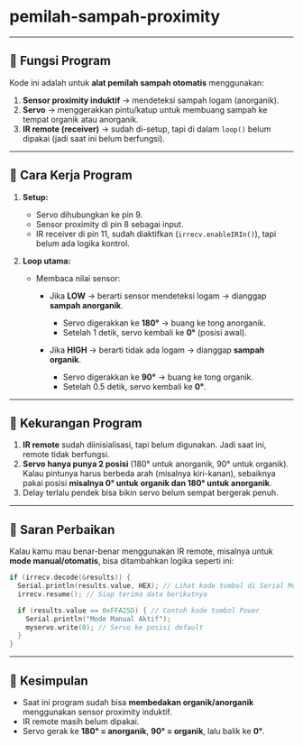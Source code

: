 # pemilah-sampah-proximity

---

## 🔹 Fungsi Program

Kode ini adalah untuk **alat pemilah sampah otomatis** menggunakan:

1. **Sensor proximity induktif** → mendeteksi sampah logam (anorganik).
2. **Servo** → menggerakkan pintu/katup untuk membuang sampah ke tempat organik atau anorganik.
3. **IR remote (receiver)** → sudah di-setup, tapi di dalam `loop()` belum dipakai (jadi saat ini belum berfungsi).

---

## 🔹 Cara Kerja Program

1. **Setup:**

   * Servo dihubungkan ke pin 9.
   * Sensor proximity di pin 8 sebagai input.
   * IR receiver di pin 11, sudah diaktifkan (`irrecv.enableIRIn()`), tapi belum ada logika kontrol.

2. **Loop utama:**

   * Membaca nilai sensor:

     * Jika **LOW** → berarti sensor mendeteksi logam → dianggap **sampah anorganik**.

       * Servo digerakkan ke **180°** → buang ke tong anorganik.
       * Setelah 1 detik, servo kembali ke **0°** (posisi awal).
     * Jika **HIGH** → berarti tidak ada logam → dianggap **sampah organik**.

       * Servo digerakkan ke **90°** → buang ke tong organik.
       * Setelah 0.5 detik, servo kembali ke **0°**.

---

## 🔹 Kekurangan Program

1. **IR remote** sudah diinisialisasi, tapi belum digunakan. Jadi saat ini, remote tidak berfungsi.
2. **Servo hanya punya 2 posisi** (180° untuk anorganik, 90° untuk organik). Kalau pintunya harus berbeda arah (misalnya kiri-kanan), sebaiknya pakai posisi **misalnya 0° untuk organik dan 180° untuk anorganik**.
3. Delay terlalu pendek bisa bikin servo belum sempat bergerak penuh.

---

## 🔹 Saran Perbaikan

Kalau kamu mau benar-benar menggunakan IR remote, misalnya untuk **mode manual/otomatis**, bisa ditambahkan logika seperti ini:

```cpp
if (irrecv.decode(&results)) {
  Serial.println(results.value, HEX); // Lihat kode tombol di Serial Monitor
  irrecv.resume(); // Siap terima data berikutnya

  if (results.value == 0xFFA25D) { // Contoh kode tombol Power
    Serial.println("Mode Manual Aktif");
    myservo.write(0); // Servo ke posisi default
  }
}
```

---

## 🔹 Kesimpulan

* Saat ini program sudah bisa **membedakan organik/anorganik** menggunakan sensor proximity induktif.
* IR remote masih belum dipakai.
* Servo gerak ke **180° = anorganik**, **90° = organik**, lalu balik ke **0°**.

